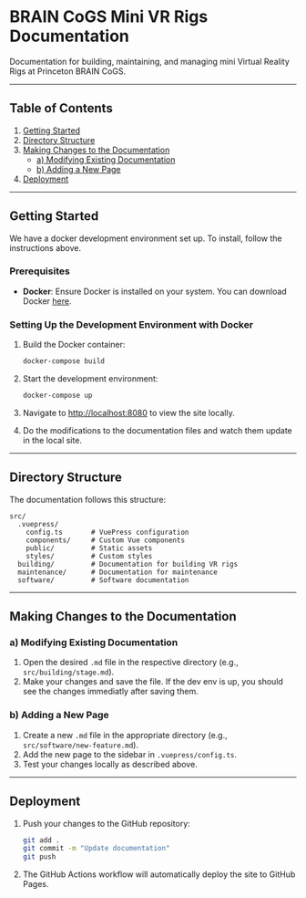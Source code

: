 # **BRAIN CoGS Mini VR Rigs Documentation**

Documentation for building, maintaining, and managing mini Virtual Reality Rigs at Princeton BRAIN CoGS.

---

## **Table of Contents**
1. [Getting Started](#getting-started)
2. [Directory Structure](#directory-structure)
3. [Making Changes to the Documentation](#making-changes-to-the-documentation)
   - [a) Modifying Existing Documentation](#a-modifying-existing-documentation)
   - [b) Adding a New Page](#b-adding-a-new-page)
4. [Deployment](#deployment)

---

## **Getting Started**

We have a docker development environment set up. To install, follow the instructions above.

### Prerequisites
- **Docker**: Ensure Docker is installed on your system. You can download Docker [here](https://www.docker.com/).

### Setting Up the Development Environment with Docker

1. Build the Docker container:
   ```bash
   docker-compose build
   ```

2. Start the development environment:
   ```bash
   docker-compose up
   ```

3. Navigate to [http://localhost:8080](http://localhost:8080) to view the site locally.

4. Do the modifications to the documentation files and watch them update in the local site.

---

## **Directory Structure**

The documentation follows this structure:
```
src/
  .vuepress/
    config.ts       # VuePress configuration
    components/     # Custom Vue components
    public/         # Static assets
    styles/         # Custom styles
  building/         # Documentation for building VR rigs
  maintenance/      # Documentation for maintenance
  software/         # Software documentation
```

---

## **Making Changes to the Documentation**

### a) Modifying Existing Documentation
1. Open the desired `.md` file in the respective directory (e.g., `src/building/stage.md`).
2. Make your changes and save the file. If the dev env is up, you should see the changes immediatly after saving them.

### b) Adding a New Page
1. Create a new `.md` file in the appropriate directory (e.g., `src/software/new-feature.md`).
2. Add the new page to the sidebar in `.vuepress/config.ts`.
3. Test your changes locally as described above.

---

## **Deployment**

1. Push your changes to the GitHub repository:
   ```bash
   git add .
   git commit -m "Update documentation"
   git push
   ```

2. The GitHub Actions workflow will automatically deploy the site to GitHub Pages.